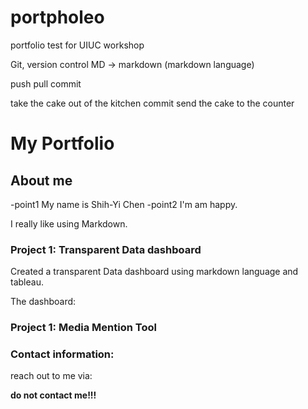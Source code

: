 # portpholeo
portfolio test for UIUC workshop

Git, version control MD -> markdown (markdown language)

push pull commit

take the cake out of the kitchen
commit send the cake to the counter



# My Portfolio


## About me

-point1 My name is Shih-Yi Chen
-point2 I'm am happy.

<p>I really like using Markdown.</p>

### Project 1: Transparent Data dashboard

Created a transparent Data dashboard using markdown language and tableau.

The dashboard:







### Project 1: Media Mention Tool









### Contact information:

reach out to me via:

<strong>do not contact me!!!</strong>